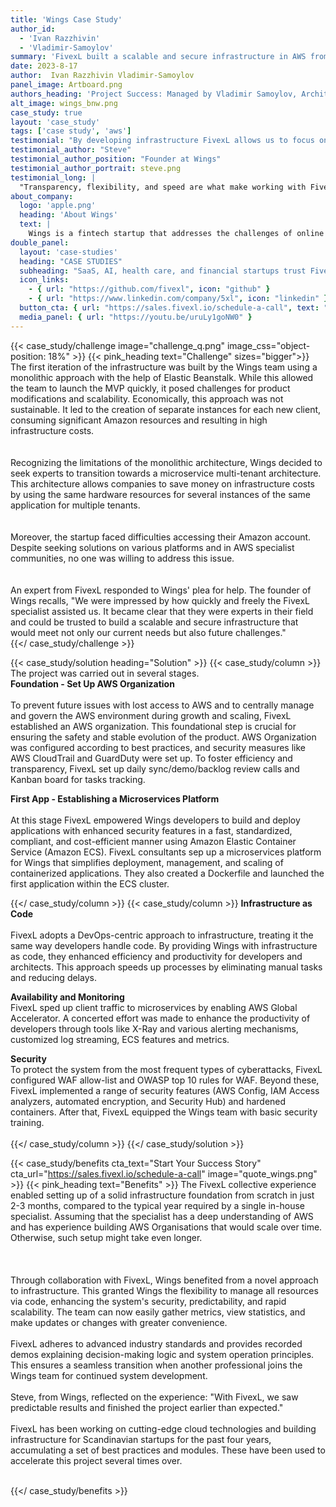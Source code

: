 ```yaml
---
title: 'Wings Case Study'
author_id:
  - 'Ivan Razzhivin'
  - 'Vladimir-Samoylov'
summary: 'FivexL built a scalable and secure infrastructure in AWS from the ground up in just 3 months for a smart expense management service.'
date: 2023-8-17
author:  Ivan Razzhivin Vladimir-Samoylov 
panel_image: Artboard.png
authors_heading: 'Project Success: Managed by Vladimir Samoylov, Architected by Ivan Razzhivin'
alt_image: wings_bnw.png
case_study: true
layout: 'case_study'
tags: ['case study', 'aws']
testimonial: "By developing infrastructure FivexL allows us to focus on our core business: Product development hypothesis testing and roadmap generation."  
testimonial_author: "Steve"
testimonial_author_position: "Founder at Wings"
testimonial_author_portrait: steve.png
testimonial_long: |
  "Transparency, flexibility, and speed are what make working with FivexL exceptionally comfortable. They have meticulously organized every process, from crafting a scope of work with milestones based on our requests to  task tracking, demo calls, and transferring knowledge to our team."
about_company:
  logo: 'apple.png'
  heading: 'About Wings'
  text: |
    Wings is a fintech startup that addresses the challenges of online payments. They have developed a smart expense anagement service for corporate clients, enabling the issuance of virtual bank cards. Wings embarked on a journey to launch their MVP (Minimum Viable Product) to validate their unique business proposition. The initial infrastructure in AWS was built in-house by the Wings team. However, as the idea proved its viability, the need for a more robust and scalable infrastructure became evident.
double_panel:
  layout: 'case-studies'
  heading: "CASE STUDIES"
  subheading: "SaaS, AI, health care, and financial startups trust FivexL to build their infrastructure in AWS, empowering their businesses to grow faster. Learn how."
  icon_links:
    - { url: "https://github.com/fivexl", icon: "github" }
    - { url: "https://www.linkedin.com/company/5xl", icon: "linkedin" }
  button_cta: { url: "https://sales.fivexl.io/schedule-a-call", text: "Book a consultation" }
  media_panel: { url: "https://youtu.be/uruLy1goNW0" }
---
```

{{< case_study/challenge  image="challenge_q.png" image_css="object-position: 18%" >}}
{{< pink_heading text="Challenge"  sizes="bigger">}}
The first iteration of the infrastructure was built by the Wings team using a monolithic approach with the help of Elastic Beanstalk. While this allowed the team to launch the MVP quickly, it posed challenges for product modifications and scalability. Economically, this approach was not sustainable. It led to the creation of separate instances for each new client, consuming significant Amazon resources and resulting in high infrastructure costs.<br/> 
<br/>  
Recognizing the limitations of the monolithic architecture, Wings decided to seek experts to transition towards a microservice multi-tenant architecture. This architecture allows companies to save money on infrastructure costs by using the same hardware resources for several instances of the same application for multiple tenants.<br/>
<br/>  
Moreover, the startup faced difficulties accessing their Amazon account. Despite seeking solutions on various platforms and in AWS specialist communities, no one was willing to address this issue.<br/>  
<br/>An expert from FivexL responded to Wings' plea for help. The founder of Wings recalls, "We were impressed by how quickly and freely the FivexL specialist assisted us. It became clear that they were experts in their field and could be trusted to build a scalable and secure infrastructure that would meet not only our current needs but also future challenges."  
{{</ case_study/challenge >}}
 
{{< case_study/solution heading="Solution" >}}
{{< case_study/column >}}
The project was carried out in several stages.<br/> 
**Foundation - Set Up AWS Organization**<br/>  
To prevent future issues with lost access to AWS and to centrally manage and govern the AWS environment during growth and scaling, FivexL established an AWS organization. This foundational step is crucial for ensuring the safety and stable evolution of the product. AWS Organization was configured according to best practices, and security measures like AWS CloudTrail and GuardDuty were set up.
To foster efficiency and transparency, FivexL set up daily sync/demo/backlog review calls and Kanban board for tasks tracking.<br/>

**First App - Establishing a Microservices Platform**<br/>   
At this stage FivexL empowered Wings developers to build and deploy applications with enhanced security features in a fast, standardized, compliant, and cost-efficient manner using Amazon Elastic Container Service (Amazon ECS).
FivexL consultants sep up a microservices platform for Wings that simplifies deployment, management, and scaling of containerized applications.  They also created a Dockerfile and launched the first application within the ECS cluster.<br/>  


{{</ case_study/column >}}
{{< case_study/column >}}
**Infrastructure as Code**<br/>  
FivexL adopts a DevOps-centric approach to infrastructure, treating it the same way developers handle code. By providing Wings with infrastructure as code, they enhanced efficiency and productivity for developers and architects. This approach speeds up processes by eliminating manual tasks and reducing delays. <br/> 

**Availability and Monitoring**  
FivexL sped up client traffic to microservices by enabling AWS Global Accelerator. A concerted effort was made to enhance the productivity of developers through tools like X-Ray and various alerting mechanisms, customized log streaming, ECS features and metrics.<br/>

**Security**  
To protect the system from the most frequent types of cyberattacks, FivexL configured WAF allow-list and OWASP top 10 rules for WAF. Beyond these, FivexL implemented a range of security features (AWS Config, IAM Access analyzers, automated encryption, and Security Hub) and hardened containers. After that, FivexL equipped the Wings team with basic security training.<br/>   
{{</ case_study/column >}}
{{</ case_study/solution >}} 

{{< case_study/benefits
    cta_text="Start Your Success Story"
    cta_url="https://sales.fivexl.io/schedule-a-call"
    image="quote_wings.png"
    >}}
{{< pink_heading text="Benefits" >}}
The FivexL collective experience enabled setting up of a solid infrastructure foundation from scratch in just 2-3 months, compared to the typical year required by a single in-house specialist. Assuming that the specialist has a deep understanding of AWS and has experience building AWS Organisations that would scale over time. Otherwise, such setup might take even longer.<br/>  
<br/>  
Through collaboration with FivexL, Wings benefited from a novel approach to infrastructure. This granted Wings the flexibility to manage all resources via code, enhancing the system's security, predictability, and rapid scalability. The team can now easily gather metrics, view statistics, and make updates or changes with greater convenience.<br/>
<br/>
FivexL adheres to advanced industry standards and provides recorded demos explaining decision-making logic and system operation principles. This ensures a seamless transition when another professional joins the Wings team for continued system development.<br/>
<br/>
Steve, from Wings, reflected on the experience: "With FivexL, we saw predictable results and finished the project earlier than expected."<br/> 
<br/>
FivexL has been working on cutting-edge cloud technologies and building infrastructure for Scandinavian startups for the past four years, accumulating a set of best practices and modules. These have been used to accelerate this project several times over.<br/> 
<br/>


{{</ case_study/benefits >}}

